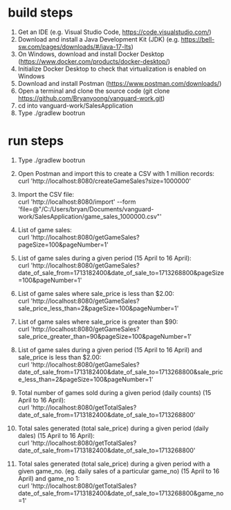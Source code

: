 # build steps

1. Get an IDE (e.g. Visual Studio Code, https://code.visualstudio.com/)
2. Download and install a Java Development Kit (JDK) (e.g. https://bell-sw.com/pages/downloads/#/java-17-lts)
3. On Windows, download and install Docker Desktop (https://www.docker.com/products/docker-desktop/)
4. Initialize Docker Desktop to check that virtualization is enabled on Windows
5. Download and install Postman (https://www.postman.com/downloads/)
6. Open a terminal and clone the source code (git clone https://github.com/Bryanyoong/vanguard-work.git)
7. cd into vanguard-work/SalesApplication
8. Type ./gradlew bootrun

# run steps
1. Type ./gradlew bootrun

2. Open Postman and import this to create a CSV with 1 million records:  
    curl 'http://localhost:8080/createGameSales?size=1000000'

3. Import the CSV file:  
    curl 'http://localhost:8080/import' --form 'file=@"/C:/Users/bryan/Documents/vanguard-work/SalesApplication/game_sales_1000000.csv"'

4. List of game sales:  
    curl 'http://localhost:8080/getGameSales?pageSize=100&pageNumber=1'

5. List of game sales during a given period (15 April to 16 April):  
    curl 'http://localhost:8080/getGameSales?date_of_sale_from=1713182400&date_of_sale_to=1713268800&pageSize=100&pageNumber=1'

6. List of game sales where sale_price is less than $2.00:  
    curl 'http://localhost:8080/getGameSales?sale_price_less_than=2&pageSize=100&pageNumber=1'

7. List of game sales where sale_price is greater than $90:  
    curl 'http://localhost:8080/getGameSales?sale_price_greater_than=90&pageSize=100&pageNumber=1'

8. List of game sales during a given period (15 April to 16 April) and sale_price is less than $2.00:  
    curl 'http://localhost:8080/getGameSales?date_of_sale_from=1713182400&date_of_sale_to=1713268800&sale_price_less_than=2&pageSize=100&pageNumber=1'

9. Total number of games sold during a given period (daily counts) (15 April to 16 April):  
    curl 'http://localhost:8080/getTotalSales?date_of_sale_from=1713182400&date_of_sale_to=1713268800'

10. Total sales generated (total sale_price) during a given period (daily dales) (15 April to 16 April):  
    curl 'http://localhost:8080/getTotalSales?date_of_sale_from=1713182400&date_of_sale_to=1713268800'

11. Total sales generated (total sale_price) during a given period with a given game_no. (eg. daily sales of a particular game_no) (15 April to 16 April) and game_no 1:  
    curl 'http://localhost:8080/getTotalSales?date_of_sale_from=1713182400&date_of_sale_to=1713268800&game_no=1'